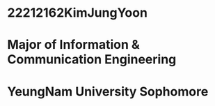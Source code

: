 # 22212162KimJungYoon
# Major of Information & Communication Engineering
# YeungNam University Sophomore
